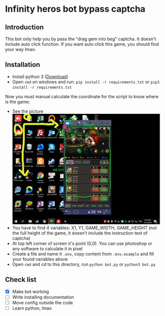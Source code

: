 # Infinity heros bot bypass captcha

## Introduction

This bot only help you by pass the "drag gem into beg" captcha. It doesn't include auto click function.
If you want auto click this game, you should find your way lmao.

## Installation

- Install python 3 ([Download](https://www.python.org/downloads/))
- Open `cmd` on windows and run: `pip install -r requirements.txt` or `pip3 install -r requirements.txt`

Now you must manual calculate the coordinate for the script to know where is the game:
- See the picture ![full screen](./coord.png)
- You have to find 4 variables: X1, Y1, GAME_WIDTH, GAME_HEIGHT (not the full height of the game, it doesn't include the instruction text of captcha)
- At top left corner of screen it's point (0,0). You can use photoshop or any software to calculate it in pixel
- Create a file and name it `.env`, copy content from `.env.example` and fill your found variables above
- Open `cmd` and cd to this directory, run `python bot.py` or `python3 bot.py`

## Check list

- [x] Make bot working
- [ ] Write installing documentation
- [ ] Move config outside the code
- [ ] Learn python, lmao